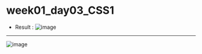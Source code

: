 # week01_day03_CSS1
- Result :
![image](https://user-images.githubusercontent.com/72529306/136674511-0a496fa4-0911-4218-bf6e-2b3c3d0d86b1.png)
------------------------------------------------
![image](https://user-images.githubusercontent.com/72529306/136674512-34a29c13-a19f-40b7-b483-fc8938b1f3ed.png)
